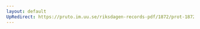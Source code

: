 ```yaml
---
layout: default
UpRedirect: https://pruto.im.uu.se/riksdagen-records-pdf/1872/prot-1872--fk--417/prot-1872--fk--417_040.pdf
---
```

